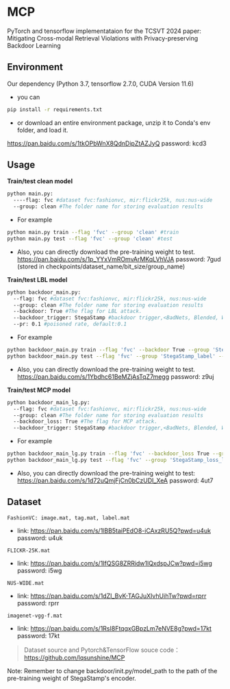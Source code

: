 # MCP

PyTorch and tensorflow implementataion for the TCSVT 2024 paper: Mitigating Cross-modal Retrieval Violations with
Privacy-preserving Backdoor Learning

## Environment

Our dependency (Python 3.7, tensorflow 2.7.0, CUDA Version 11.6)

* you can 
```sh
pip install -r requirements.txt
```
* or download an entire environment package, unzip it to Conda's env folder, and load it.

https://pan.baidu.com/s/1tkOPbWnX8QdnDipZtAZJyQ password: kcd3 


## Usage

**Train/test clean model**

```sh
python main.py:
  ----flag: fvc #dataset fvc:fashionvc, mir:flickr25k, nus:nus-wide
  --group: clean #The folder name for storing evaluation results
```
* For example

```sh
python main.py train --flag 'fvc' --group 'clean' #train
python main.py test --flag 'fvc' --group 'clean' #test
```

* Also, you can directly download the pre-training weight to test.
https://pan.baidu.com/s/1p_YYxVmROmvArMKqLVhVJA password: 7gud
(stored in checkpoints/dataset_name/bit_size/group_name) 

**Train/test LBL model**

```sh
python backdoor_main.py:
  --flag: fvc #dataset fvc:fashionvc, mir:flickr25k, nus:nus-wide
  --group: clean #The folder name for storing evaluation results
  --backdoor: True #The flag for LBL attack.
  --backdoor_trigger: StegaStamp #backdoor trigger,<BadNets, Blended, WavNet, StegaStamp(default)>
  --pr: 0.1 #poisoned rate, default:0.1
```

* For example

```sh
python backdoor_main.py train --flag 'fvc' --backdoor True --group 'StegaStamp_label' --backdoor_trigger 'StegaStamp' --pr 0.1 #train
python backdoor_main.py test --flag 'fvc' --group 'StegaStamp_label' --backdoor_trigger 'StegaStamp' #test
```

* Also, you can directly download the pre-training weight to test.
https://pan.baidu.com/s/1Ybdhc61BeMZjAsTqZ7megg password: z9uj

**Train/test MCP model**

```sh
python backdoor_main_lg.py:
  --flag: fvc #dataset fvc:fashionvc, mir:flickr25k, nus:nus-wide
  --group: clean #The folder name for storing evaluation results
  --backdoor_loss: True #The flag for MCP attack.
  --backdoor_trigger: StegaStamp #backdoor trigger,<BadNets, Blended, WavNet, StegaStamp(default)>
```
* For example

```sh
python backdoor_main_lg.py train --flag 'fvc' --backdoor_loss True --group 'StegaStamp_loss_lg' --backdoor_trigger 'StegaStamp' #train
python backdoor_main_lg.py test --flag 'fvc' --group 'StegaStamp_loss_lg' --backdoor_trigger 'StegaStamp' #test
```

* Also, you can directly download the pre-training weight to test:
https://pan.baidu.com/s/1d72uQmjFjCn0bCzUDI_XeA password: 4ut7


## Dataset

`FashionVC: image.mat, tag.mat, label.mat`
* link: https://pan.baidu.com/s/1lBB5taiPEdO8-iCAxzRU5Q?pwd=u4uk password: u4uk

`FLICKR-25K.mat` 
* link: https://pan.baidu.com/s/1IfQSG8ZRRidw1lQxdspJCw?pwd=i5wg  password: i5wg

`NUS-WIDE.mat`
* link: https://pan.baidu.com/s/1dZI_BvK-TAGJuXIvhUihTw?pwd=rprr  password: rprr

`imagenet-vgg-f.mat` 
* link: https://pan.baidu.com/s/1RsI8FtqqxGBpzLm7eNVE8g?pwd=17kt  password: 17kt

> Dataset source and Pytorch&TensorFlow souce code：https://github.com/lqsunshine/MCP

Note: Remember to change backdoor/init.py/model_path to the path of the pre-training weight of StegaStamp's encoder. 
